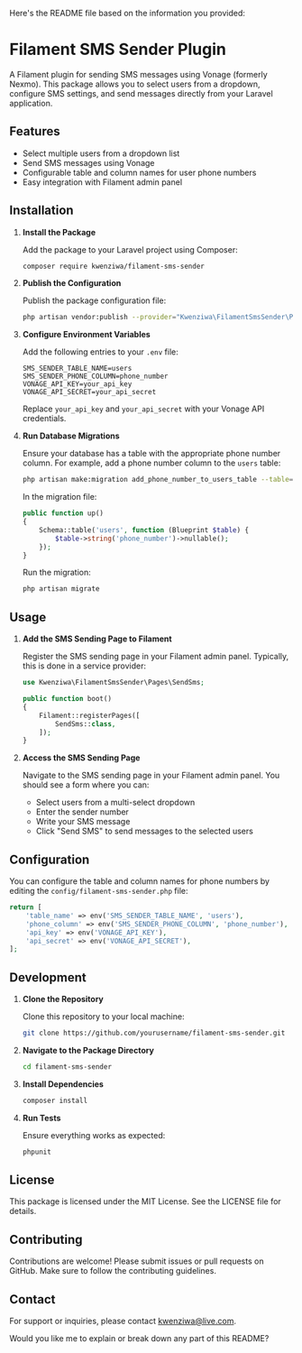 Here's the README file based on the information you provided:

# Filament SMS Sender Plugin

A Filament plugin for sending SMS messages using Vonage (formerly Nexmo). This package allows you to select users from a dropdown, configure SMS settings, and send messages directly from your Laravel application.

## Features

- Select multiple users from a dropdown list
- Send SMS messages using Vonage
- Configurable table and column names for user phone numbers
- Easy integration with Filament admin panel

## Installation

1. **Install the Package**

   Add the package to your Laravel project using Composer:

   ```bash
   composer require kwenziwa/filament-sms-sender
   ```

2. **Publish the Configuration**

   Publish the package configuration file:

   ```bash
   php artisan vendor:publish --provider="Kwenziwa\FilamentSmsSender\Providers\SmsSenderServiceProvider" --tag=config
   ```

3. **Configure Environment Variables**

   Add the following entries to your `.env` file:

   ```
   SMS_SENDER_TABLE_NAME=users
   SMS_SENDER_PHONE_COLUMN=phone_number
   VONAGE_API_KEY=your_api_key
   VONAGE_API_SECRET=your_api_secret
   ```

   Replace `your_api_key` and `your_api_secret` with your Vonage API credentials.

4. **Run Database Migrations**

   Ensure your database has a table with the appropriate phone number column. For example, add a phone number column to the `users` table:

   ```bash
   php artisan make:migration add_phone_number_to_users_table --table=users
   ```

   In the migration file:

   ```php
   public function up()
   {
       Schema::table('users', function (Blueprint $table) {
           $table->string('phone_number')->nullable();
       });
   }
   ```

   Run the migration:

   ```bash
   php artisan migrate
   ```

## Usage

1. **Add the SMS Sending Page to Filament**

   Register the SMS sending page in your Filament admin panel. Typically, this is done in a service provider:

   ```php
   use Kwenziwa\FilamentSmsSender\Pages\SendSms;

   public function boot()
   {
       Filament::registerPages([
           SendSms::class,
       ]);
   }
   ```

2. **Access the SMS Sending Page**

   Navigate to the SMS sending page in your Filament admin panel. You should see a form where you can:
   - Select users from a multi-select dropdown
   - Enter the sender number
   - Write your SMS message
   - Click "Send SMS" to send messages to the selected users

## Configuration

You can configure the table and column names for phone numbers by editing the `config/filament-sms-sender.php` file:

```php
return [
    'table_name' => env('SMS_SENDER_TABLE_NAME', 'users'),
    'phone_column' => env('SMS_SENDER_PHONE_COLUMN', 'phone_number'),
    'api_key' => env('VONAGE_API_KEY'),
    'api_secret' => env('VONAGE_API_SECRET'),
];
```

## Development

1. **Clone the Repository**

   Clone this repository to your local machine:

   ```bash
   git clone https://github.com/yourusername/filament-sms-sender.git
   ```

2. **Navigate to the Package Directory**

   ```bash
   cd filament-sms-sender
   ```

3. **Install Dependencies**

   ```bash
   composer install
   ```

4. **Run Tests**

   Ensure everything works as expected:

   ```bash
   phpunit
   ```

## License

This package is licensed under the MIT License. See the LICENSE file for details.

## Contributing

Contributions are welcome! Please submit issues or pull requests on GitHub. Make sure to follow the contributing guidelines.

## Contact

For support or inquiries, please contact <kwenziwa@live.com>.

Would you like me to explain or break down any part of this README?
